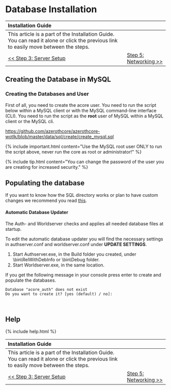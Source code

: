 # Database Installation

| Installation Guide                                                                                                                   |                                     |
| :----------------------------------------------------------------------------------------------------------------------------------- | :---------------------------------- |
| This article is a part of the Installation Guide. You can read it alone or click the previous link to easily move between the steps. |
| [<< Step 3: Server Setup](server-setup)                                                                                              | [Step 5: Networking >>](networking) |

## Creating the Database in MySQL

### Creating the Databases and User

First of all, you need to create the acore user. You need to run the script below within a MySQL client or with the MySQL command-line interface (CLI). 
You need to run the script as the **root** user of MySQL within a MySQL client or the MySQL cli.

https://github.com/azerothcore/azerothcore-wotlk/blob/master/data/sql/create/create_mysql.sql

{% include important.html content="Use the MySQL root user ONLY to run the script above, never run the core as root or administrator!" %}

{% include tip.html content="You can change the password of the user you are creating for increased security." %}

## Populating the database

If you want to know how the SQL directory works or plan to have custom changes we recommend you read [this](sql-directory).

#### Automatic Database Updater

The Auth- and Worldserver checks and applies all needed database files at startup.

To edit the automatic database updater you will find the necessary settings in authserver.conf and worldserver.conf under **UPDATE SETTINGS**.

1. Start Authserver.exe, in the Build folder you created, under \bin\RelWithDebInfo or \bin\Debug folder.
2. Start Worldserver.exe, in the same location.

If you get the following message in your console press enter to create and populate the databases.

```
Database "acore_auth" does not exist
Do you want to create it? [yes (default) / no]:
```

<br>

## Help

{% include help.html %}

| Installation Guide                                                                                                                   |                                     |
| :----------------------------------------------------------------------------------------------------------------------------------- | :---------------------------------- |
| This article is a part of the Installation Guide. You can read it alone or click the previous link to easily move between the steps. |
| [<< Step 3: Server Setup](server-setup)                                                                                              | [Step 5: Networking >>](networking) |
